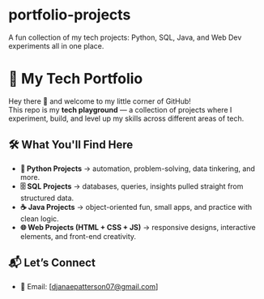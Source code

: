 # portfolio-projects
A fun collection of my tech projects: Python, SQL, Java, and Web Dev experiments all in one place.
# 🚀 My Tech Portfolio  

Hey there 👋 and welcome to my little corner of GitHub!  
This repo is my **tech playground** — a collection of projects where I experiment, build, and level up my skills across different areas of tech.  

## 🛠️ What You'll Find Here
- **🐍 Python Projects** → automation, problem-solving, data tinkering, and more.  
- **🗄️ SQL Projects** → databases, queries, insights pulled straight from structured data.  
- **☕ Java Projects** → object-oriented fun, small apps, and practice with clean logic.  
- **🌐 Web Projects (HTML + CSS + JS)** → responsive designs, interactive elements, and front-end creativity.  

## 📬 Let’s Connect 
- 📧 Email: [djanaepatterson07@gmail.com]  
